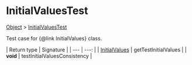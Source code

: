
# InitialValuesTest

[Object]() > [InitialValuesTest](nullfr/faylixe/googlecodejam/client/webservice/InitialValuesTest.md)


Test case for {@link InitialValues} class.

| Return type | Signature |
| --- | ---: |
| [InitialValues](nullfr/faylixe/googlecodejam/client/webservice/InitialValues.md) | getTestInitialValues |
| **void** | testInitialValuesConsistency |
